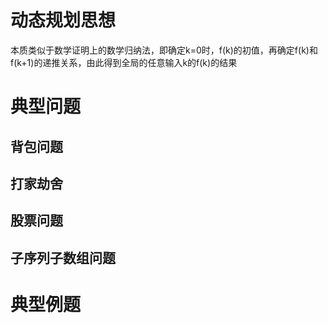 # 动态规划思想
本质类似于数学证明上的数学归纳法，即确定k=0时，f(k)的初值，再确定f(k)和f(k+1)的递推关系，由此得到全局的任意输入k的f(k)的结果

# 典型问题
## 背包问题
## 打家劫舍
## 股票问题
## 子序列子数组问题

# 典型例题

